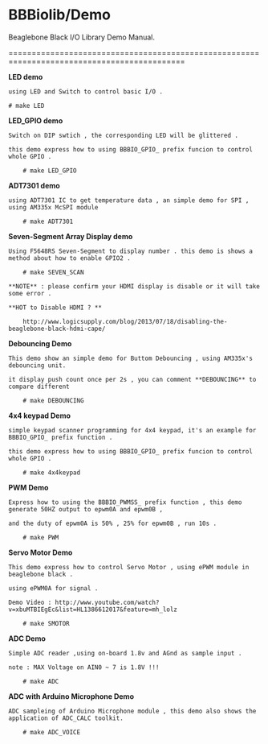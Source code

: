 BBBiolib/Demo
==============

Beaglebone Black I/O Library Demo Manual.

============================================================================================

**LED demo**

	using LED and Switch to control basic I/O .

	# make LED


**LED_GPIO demo**

	Switch on DIP swtich , the corresponding LED will be glittered .

	this demo express how to using BBBIO_GPIO_ prefix funcion to control whole GPIO .

		# make LED_GPIO


**ADT7301 demo**

	using ADT7301 IC to get temperature data , an simple demo for SPI , using AM335x McSPI module

		# make ADT7301


**Seven-Segment Array Display demo**

	Using F5648RS Seven-Segment to display number . this demo is shows a method about how to enable GPIO2 .

		# make SEVEN_SCAN

	**NOTE** : please confirm your HDMI display is disable or it will take some error .

	**HOT to Disable HDMI ? **

		http://www.logicsupply.com/blog/2013/07/18/disabling-the-beaglebone-black-hdmi-cape/ 

**Debouncing Demo**

	This demo show an simple demo for Buttom Debouncing , using AM335x's debouncing unit.

	it display push count once per 2s , you can comment **DEBOUNCING** to compare different

		# make DEBOUNCING

		
**4x4 keypad Demo**

	simple keypad scanner programming for 4x4 keypad, it's an example for BBBIO_GPIO_ prefix function .

	this demo express how to using BBBIO_GPIO_ prefix funcion to control whole GPIO .

		# make 4x4keypad


**PWM Demo**

	Express how to using the BBBIO_PWMSS_ prefix function , this demo generate 50HZ output to epwm0A and epwm0B ,

	and the duty of epwm0A is 50% , 25% for epwm0B , run 10s .

		# make PWM


**Servo Motor Demo**

	This demo express how to control Servo Motor , using ePWM module in beaglebone black .

	using ePWM0A for signal .

	Demo Video : http://www.youtube.com/watch?v=xbuMTBIEgEc&list=HL1386612017&feature=mh_lolz

		# make SMOTOR


**ADC Demo**

	Simple ADC reader ,using on-board 1.8v and AGnd as sample input .

	note : MAX Voltage on AIN0 ~ 7 is 1.8V !!!

		# make ADC


**ADC with Arduino Microphone Demo**

	ADC sampleing of Arduino Microphone module , this demo also shows the application of ADC_CALC toolkit.

		# make ADC_VOICE
